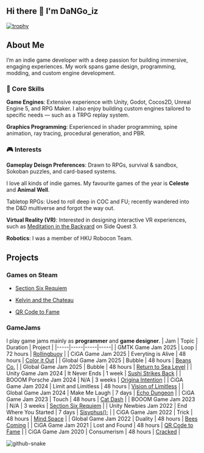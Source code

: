 ## Hi there 👋 I'm DaNGo_iz

[![trophy](https://github-profile-trophy.vercel.app/?username=DaNGoiz&title=Commits,Repositories,MultipleLang&theme=onedark)](https://github.com/ryo-ma/github-profile-trophy)


## About Me
I’m an indie game developer with a deep passion for building immersive, engaging experiences. My work spans game design, programming, modding, and custom engine development.

### 🧩 Core Skills
**Game Engines**: Extensive experience with Unity, Godot, Cocos2D, Unreal Engine 5, and RPG Maker. I also enjoy building custom engines tailored to specific needs — such as a TRPG replay system.

**Graphics Programming**: Experienced in shader programming, spine animation, ray tracing, procedural generation, and PBR.

### 🎮 Interests
**Gameplay Deisgn Preferences**: Drawn to RPGs, survival & sandbox, Sokoban  puzzles, and card-based systems.

I love all kinds of indie games. My favourite games of the year is **Celeste** and **Animal Well**.

Tabletop RPGs: Used to roll deep in COC and FU; recently wandered into the D&D multiverse and forgot the way out.

**Virtual Reality (VR)**: Interested in designing interactive VR experiences, such as [Meditation in the Backyard](https://github.com/DaNGoiz/meditation-in-the-backyard) on Side Quest 3.

**Robotics**: I was a member of HKU Robocon Team.

<!--
### Personal Websites
- [Arts and Games Products](https://www.dangoiz.com)

- [Technology blog](https://dangoizdev.notion.site/9f97b2b226ad4d0280601c180e130837?v=129bb57af88842b4af7f68c719ff57cc)
-->

## Projects
### Games on Steam
- [Section Six Requiem](https://store.steampowered.com/app/2551590/Section_Six_Requiem/)

- [Kelvin and the Chateau](https://store.steampowered.com/app/1561910/__Kelvin_And_The_Chateau/)

- [QR Code to Fame](https://store.steampowered.com/app/1551030/_/)

### GameJams
I play game jams mainly as **programmer** and **game designer**.
| Jam | Topic | Duration | Project |
|-----|-----|-----|-----|
| GMTK Game Jam 2025 | Loop | 72 hours | [Rollingbuoy](https://gloridifice.itch.io/rollingbuoy) |
| CiGA Game Jam 2025 | Everyting is Alive | 48 hours | [Color it Out](https://github.com/DaNGoiz/CiGAGameJam2025) |
| Global Game Jam 2025 | Bubble | 48 hours | [Beans Co.](https://github.com/AkaCMD/GGJ2025) |
| Global Game Jam 2025 | Bubble | 48 hours | [Return to Sea Level](https://github.com/DaNGoiz/back-to-sea-level) |
| Unity Game Jam 2024 | It Never Ends | 1 week | [Sushi Strikes Back](https://github.com/aidendenden/UnityGamejam2024) |
| BOOOM Porsche Jam 2024 | N/A | 3 weeks | [Origina Intention](https://gitee.com/Li_jiang233/OriginaIntention/tree/master) |
| CiGA Game Jam 2024 | Limit and Limitless | 48 hours | [Vision of Limitless](https://github.com/DaNGoiz/vision-of-limitless) |
| Global Game Jam 2024 | Make Me Laugh | 7 days | [Echo Dungeon](https://github.com/DaNGoiz/echo-dungeon) |
| CiGA Game Jam 2023 | Touch | 48 hours | [Cat Dash](https://github.com/DaNGoiz/cat-dash) |
| BOOOM Game Jam 2023 | N/A | 3 weeks | [Section Six Requiem](https://store.steampowered.com/app/2551590/Section_Six_Requiem/) |
| Unity Newbies Jam 2022 | End Where You Started | 7 days | [Sisyphus();](https://github.com/DaNGoiz/sisyphus) |
| CiGA Game Jam 2022 | Trick | 48 hours | [Mind Space](https://github.com/DaNGoiz/mind-space) |
| Global Game Jam 2022 | Duality | 48 hours | [Bees Coming](https://github.com/DaNGoiz/bees-coming) |
| CiGA Game Jam 2021 | Lost and Found | 48 hours | [QR Code to Fame](https://store.steampowered.com/app/1551030/_/) |
| CiGA Game Jam 2020 | Consumerism | 48 hours | [Cracked](https://www.youxibd.com/gamejam/cgjcyber2020/detail/452) |


<!--
<p align="center">
  <img width="800" height="220" src="https://streak-stats.demolab.com?user=DaNGoiz&theme=highcontrast&hide_border=true&border_radius=5&card_width=800">
</p> -->


<!-- <picture>
  <source media="(prefers-color-scheme: dark)" srcset="github-snake-dark.svg" />
  <source media="(prefers-color-scheme: light)" srcset="github-snake.svg" />
  <img alt="github-snake" src="github-snake.svg" />
</picture> -->

<picture align="center">
  <source media="(prefers-color-scheme: dark)" srcset="https://raw.githubusercontent.com/DaNGoiz/DaNGoiz/output/github-contribution-grid-snake-dark.svg" />
  <source media="(prefers-color-scheme: light)" srcset="https://github.com/DaNGoiz/DaNGoiz/blob/output/github-contribution-grid-snake.svg" />
  <img alt="github-snake" src="https://raw.githubusercontent.com/DaNGoiz/DaNGoiz/output/github-snake.svg" />
</picture>


